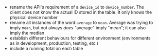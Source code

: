 - rename the API's requirement of a `device_id` to `device_number`. The client does not know the actual ID stored in the table. It only knows the physical device number
- rename all instances of the word `average` to `mean`. Average was trying to imply `mean`, but not always *does* "average" imply "mean"; it can also imply the median
- establish different behaviours for different environment (environments as in development, production, testing, etc.)
- include a running total on each table